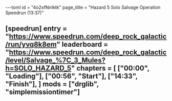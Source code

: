 ---toml
id = "4o2xfNnIktk"
page_title = "Hazard 5 Solo Salvage Operation Speedrun (13:37)"

[speedrun]
entry = "https://www.speedrun.com/deep_rock_galactic/run/yvq8k8em"
leaderboard = "https://www.speedrun.com/deep_rock_galactic/level/Salvage_%7C_3_Mules?h=SOLO_HAZARD_5"
chapters = [
  ["00:00", "Loading"],
  ["00:56", "Start"],
  ["14:33", "Finish"],
]
mods = ["drglib", "simplemissiontimer"]
---

